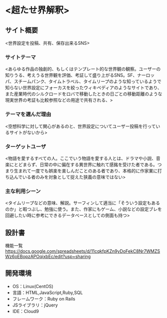 # <超たせ界解釈>

## サイト概要
<世界設定を投稿、共有、保存出来るSNS>

### サイトテーマ
<あらゆる作品の独創的、もしくはテンプレート的な世界観の観察。ユーザーの知りうる、考えうる世界観を評価、考証して盛り上がるSNS。SF、ナーロッパ、スチームパンク、タイムトラベル、タイムリープのような知っているようで知らない世界設定にフォーカスを絞ったウィキペディアのようなサイトであり、また産業時代のシルクロードをロバで移動したときの日ごとの移動距離のような現実世界の考証も比較参照などの用途で共有される、>

### テーマを選んだ理由
<空想科学に対して関心があるのと、世界設定についてユーザー投稿を行っているサイトがないから>

### ターゲットユーザ
<物語を愛するすべての人。ここでいう物語を愛する人とは、ドラマや小説、音楽にとどまらず、日常の中に偏在する異世界に触れて感銘を受けた者である。つまり生まれて一度でも娯楽を楽しんだことのある者であり、本格的に作家業に打ち込んでいる者のみを対象として捉えた狭義の意味ではない>

### 主な利用シーン
<タイムリープなどの意味、解説。サーフィンして適当に「そういう設定もあるのか」と暇つぶし、勉強に使う。また、作家にもゲーム、小説などの設定ブレを回避したい時に参考にできるデータベースとしての側面も持つ>


## 設計書
機能一覧
<https://docs.google.com/spreadsheets/d/11cqkfpKZn9yDoFekC8Nr7WMZSWz6oEBopzAPOqixbEc/edit?usp=sharing>

## 開発環境
- OS：Linux(CentOS)
- 言語：HTML,JavaScript,Ruby,SQL
- フレームワーク：Ruby on Rails
- JSライブラリ：jQuery
- IDE：Cloud9

